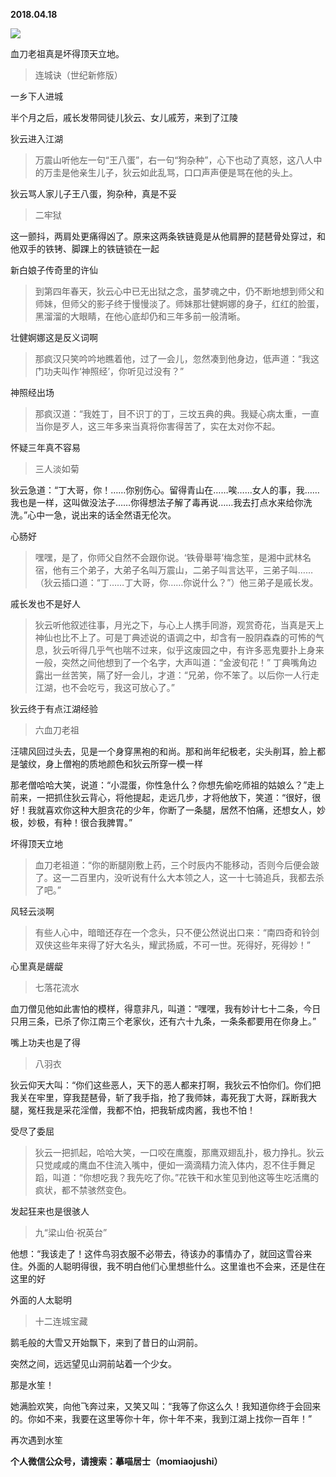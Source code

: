 
          
            
**2018.04.18**



![](//upload-images.jianshu.io/upload_images/51001-40985bcd969f4374.jpg)




血刀老祖真是坏得顶天立地。
>连城诀（世纪新修版）

一乡下人进城

半个月之后，戚长发带同徒儿狄云、女儿戚芳，来到了江陵



狄云进入江湖
>万震山听他左一句“王八蛋”，右一句“狗杂种”，心下也动了真怒，这八人中的万圭是他亲生儿子，狄云如此乱骂，口口声声便是骂在他的头上。



狄云骂人家儿子王八蛋，狗杂种，真是不妥
>二牢狱

这一颤抖，两肩处更痛得凶了。原来这两条铁链竟是从他肩胛的琵琶骨处穿过，和他双手的铁铐、脚踝上的铁链锁在一起



新白娘子传奇里的许仙
>到第四年春天，狄云心中已无出狱之念，虽梦魂之中，仍不断地想到师父和师妹，但师父的影子终于慢慢淡了。师妹那壮健婀娜的身子，红红的脸蛋，黑溜溜的大眼睛，在他心底却仍和三年多前一般清晰。



壮健婀娜这是反义词啊
>那疯汉只笑吟吟地瞧着他，过了一会儿，忽然凑到他身边，低声道：“我这门功夫叫作‘神照经’，你听见过没有？”



神照经出场
>那疯汉道：“我姓丁，目不识丁的丁，三坟五典的典。我疑心病太重，一直当你是歹人，这三年多来当真将你害得苦了，实在太对你不起。



怀疑三年真不容易
>三人淡如菊

狄云急道：“丁大哥，你！……你别伤心。留得青山在……唉……女人的事，我……我也是一样，这叫做没法子……你得想法子解了毒再说……我去打点水来给你洗洗。”心中一急，说出来的话全然语无伦次。



心肠好
>嘿嘿，是了，你师父自然不会跟你说。‘铁骨舉萼’梅念笙，是湘中武林名宿，他有三个弟子，大弟子名叫万震山，二弟子叫言达平，三弟子叫……（狄云插口道：“丁……丁大哥，你……你说什么？”）他三弟子是戚长发。



戚长发也不是好人
>狄云听他叙述往事，月光之下，与心上人携手同游，观赏奇花，当真是天上神仙也比不上了。可是丁典述说的语调之中，却含有一股阴森森的可怖的气息，狄云听得几乎气也喘不过来，似乎这废园之中，有许多恶鬼要扑上身来一般，突然之间他想到了一个名字，大声叫道：“金波旬花！”
丁典嘴角边露出一丝苦笑，隔了好一会儿，才道：“兄弟，你不笨了。以后你一人行走江湖，也不会吃亏，我这可放心了。”



狄云终于有点江湖经验
>六血刀老祖

汪啸风回过头去，见是一个身穿黑袍的和尚。那和尚年纪极老，尖头削耳，脸上都是皱纹，身上僧袍的质地颜色和狄云所穿一模一样

那老僧哈哈大笑，说道：“小混蛋，你性急什么？你想先偷吃师祖的姑娘么？”走上前来，一把抓住狄云背心，将他提起，走远几步，才将他放下，笑道：“很好，很好！我就喜欢你这种大胆贪花的少年，你断了一条腿，居然不怕痛，还想女人，妙极，妙极，有种！很合我脾胃。”



坏得顶天立地
>血刀老祖道：“你的断腿刚敷上药，三个时辰内不能移动，否则今后便会跛了。这一二百里内，没听说有什么大本领之人，这一十七骑追兵，我都去杀了吧。”



风轻云淡啊
>有些人心中，暗暗还存在一个念头，只不便公然说出口来：“南四奇和铃剑双侠这些年来得了好大名头，耀武扬威，不可一世。死得好，死得妙！”



心里真是龌龊
>七落花流水

血刀僧见他如此害怕的模样，得意非凡，叫道：“嘿嘿，我有妙计七十二条，今日只用三条，已杀了你江南三个老家伙，还有六十九条，一条条都要用在你身上。”



嘴上功夫也是了得
>八羽衣

狄云仰天大叫：“你们这些恶人，天下的恶人都来打啊，我狄云不怕你们。你们把我关在牢里，穿我琵琶骨，斩了我手指，抢了我师妹，毒死我丁大哥，踩断我大腿，冤枉我是采花淫僧，我都不怕，把我斩成肉酱，我也不怕！



受尽了委屈
>狄云一把抓起，哈哈大笑，一口咬在鹰腹，那鹰双翅乱扑，极力挣扎。狄云只觉咸咸的鹰血不住流入嘴中，便如一滴滴精力流入体内，忍不住手舞足蹈，叫道：“你想吃我？我先吃了你。”花铁干和水笙见到他这等生吃活鹰的疯状，都不禁骇然变色。



发起狂来也是很骇人
>九“梁山伯·祝英台”

他想：“我该走了！这件鸟羽衣服不必带去，待该办的事情办了，就回这雪谷来住。外面的人聪明得很，我不明白他们心里想些什么。这里谁也不会来，还是住在这里的好



外面的人太聪明
>十二连城宝藏

鹅毛般的大雪又开始飘下，来到了昔日的山洞前。

突然之间，远远望见山洞前站着一个少女。

那是水笙！

她满脸欢笑，向他飞奔过来，又笑又叫：“我等了你这么久！我知道你终于会回来的。你如不来，我要在这里等你十年，你十年不来，我到江湖上找你一百年！”



再次遇到水笙


**个人微信公众号，请搜索：摹喵居士（momiaojushi）**

          
        
